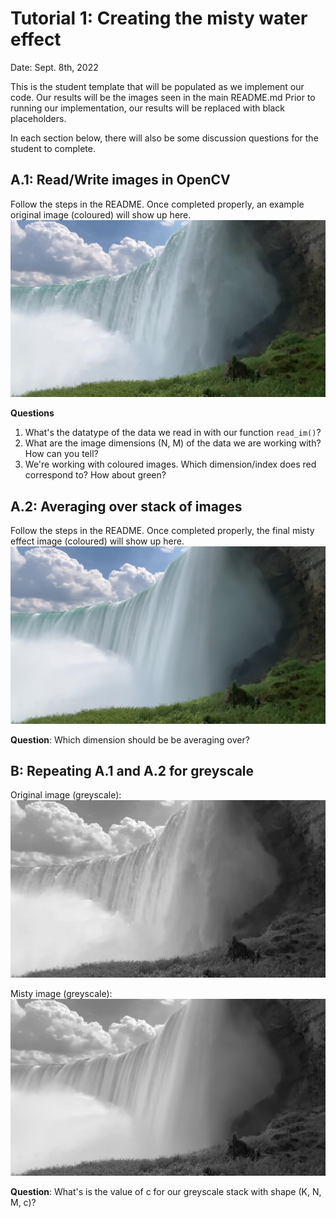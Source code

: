 # Tutorial 1: Creating the misty water effect

Date: Sept. 8th, 2022  

This is the student template that will be populated as we implement our code.
Our results will be the images seen in the main README.md
Prior to running our implementation, our results will be replaced with black placeholders.

In each section below, there will also be some discussion questions for the student to complete.


## A.1: Read/Write images in OpenCV
Follow the steps in the README. Once completed properly, an example original
image (coloured) will show up here.
![misty0](results/original-colour.png)

**Questions**
1. What's the datatype of the data we read in with our function `read_im()`?  
2. What are the image dimensions (N, M) of the data we are working with? How can you tell?  
3. We're working with coloured images. Which dimension/index does red correspond to? How about green?

## A.2: Averaging over stack of images
Follow the steps in the README. Once completed properly, the final misty effect image
(coloured) will show up here.
![misty0](results/misty-colour.png)

**Question**: Which dimension should be be averaging over?


## B: Repeating A.1 and A.2 for greyscale
Original image (greyscale):
![misty0](results/original-grey.png)

Misty image (greyscale):
![misty0](results/misty-grey.png)

**Question**: What's is the value of c for our greyscale stack with shape (K, N, M, c)?
